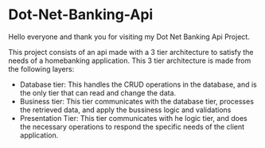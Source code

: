# Dot-Net-Banking-Api

Hello everyone and thank you for visiting my Dot Net Banking Api Project.

This project consists of an api made with a 3 tier architecture
to satisfy the needs of a homebanking application. This 3 tier architecture is made from the following layers:

- Database tier: This handles the CRUD operations in the database, and is the only tier that can read and change the data.
- Business tier: This tier communicates with the database tier, processes the retrieved data, and apply the bussiness logic and validations
- Presentation Tier: This tier communicates with he logic tier, and does the necessary operations to respond the specific needs of the client application.
